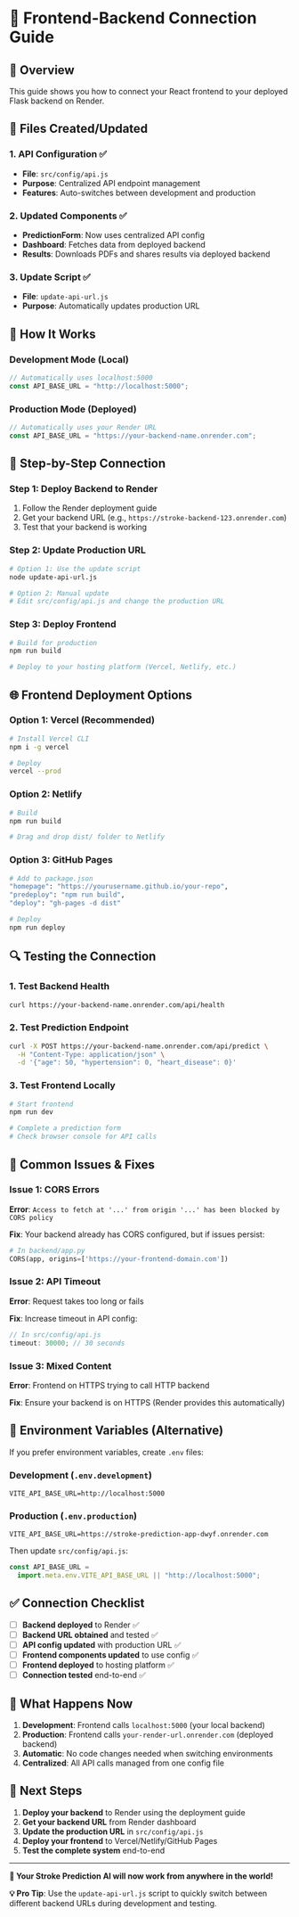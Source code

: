 # 🔗 **Frontend-Backend Connection Guide**

## **🎯 Overview**

This guide shows you how to connect your React frontend to your deployed Flask backend on Render.

## **📁 Files Created/Updated**

### **1. API Configuration** ✅

- **File**: `src/config/api.js`
- **Purpose**: Centralized API endpoint management
- **Features**: Auto-switches between development and production

### **2. Updated Components** ✅

- **PredictionForm**: Now uses centralized API config
- **Dashboard**: Fetches data from deployed backend
- **Results**: Downloads PDFs and shares results via deployed backend

### **3. Update Script** ✅

- **File**: `update-api-url.js`
- **Purpose**: Automatically updates production URL

## **🚀 How It Works**

### **Development Mode** (Local)

```javascript
// Automatically uses localhost:5000
const API_BASE_URL = "http://localhost:5000";
```

### **Production Mode** (Deployed)

```javascript
// Automatically uses your Render URL
const API_BASE_URL = "https://your-backend-name.onrender.com";
```

## **🔧 Step-by-Step Connection**

### **Step 1: Deploy Backend to Render**

1. Follow the Render deployment guide
2. Get your backend URL (e.g., `https://stroke-backend-123.onrender.com`)
3. Test that your backend is working

### **Step 2: Update Production URL**

```bash
# Option 1: Use the update script
node update-api-url.js

# Option 2: Manual update
# Edit src/config/api.js and change the production URL
```

### **Step 3: Deploy Frontend**

```bash
# Build for production
npm run build

# Deploy to your hosting platform (Vercel, Netlify, etc.)
```

## **🌐 Frontend Deployment Options**

### **Option 1: Vercel (Recommended)**

```bash
# Install Vercel CLI
npm i -g vercel

# Deploy
vercel --prod
```

### **Option 2: Netlify**

```bash
# Build
npm run build

# Drag and drop dist/ folder to Netlify
```

### **Option 3: GitHub Pages**

```bash
# Add to package.json
"homepage": "https://yourusername.github.io/your-repo",
"predeploy": "npm run build",
"deploy": "gh-pages -d dist"

# Deploy
npm run deploy
```

## **🔍 Testing the Connection**

### **1. Test Backend Health**

```bash
curl https://your-backend-name.onrender.com/api/health
```

### **2. Test Prediction Endpoint**

```bash
curl -X POST https://your-backend-name.onrender.com/api/predict \
  -H "Content-Type: application/json" \
  -d '{"age": 50, "hypertension": 0, "heart_disease": 0}'
```

### **3. Test Frontend Locally**

```bash
# Start frontend
npm run dev

# Complete a prediction form
# Check browser console for API calls
```

## **🚨 Common Issues & Fixes**

### **Issue 1: CORS Errors**

**Error**: `Access to fetch at '...' from origin '...' has been blocked by CORS policy`

**Fix**: Your backend already has CORS configured, but if issues persist:

```python
# In backend/app.py
CORS(app, origins=['https://your-frontend-domain.com'])
```

### **Issue 2: API Timeout**

**Error**: Request takes too long or fails

**Fix**: Increase timeout in API config:

```javascript
// In src/config/api.js
timeout: 30000; // 30 seconds
```

### **Issue 3: Mixed Content**

**Error**: Frontend on HTTPS trying to call HTTP backend

**Fix**: Ensure your backend is on HTTPS (Render provides this automatically)

## **📱 Environment Variables (Alternative)**

If you prefer environment variables, create `.env` files:

### **Development** (`.env.development`)

```env
VITE_API_BASE_URL=http://localhost:5000
```

### **Production** (`.env.production`)

```env
VITE_API_BASE_URL=https://stroke-prediction-app-dwyf.onrender.com
```

Then update `src/config/api.js`:

```javascript
const API_BASE_URL =
  import.meta.env.VITE_API_BASE_URL || "http://localhost:5000";
```

## **✅ Connection Checklist**

- [ ] **Backend deployed** to Render ✅
- [ ] **Backend URL obtained** and tested ✅
- [ ] **API config updated** with production URL ✅
- [ ] **Frontend components updated** to use config ✅
- [ ] **Frontend deployed** to hosting platform ✅
- [ ] **Connection tested** end-to-end ✅

## **🎯 What Happens Now**

1. **Development**: Frontend calls `localhost:5000` (your local backend)
2. **Production**: Frontend calls `your-render-url.onrender.com` (deployed backend)
3. **Automatic**: No code changes needed when switching environments
4. **Centralized**: All API calls managed from one config file

## **🚀 Next Steps**

1. **Deploy your backend** to Render using the deployment guide
2. **Get your backend URL** from Render dashboard
3. **Update the production URL** in `src/config/api.js`
4. **Deploy your frontend** to Vercel/Netlify/GitHub Pages
5. **Test the complete system** end-to-end

---

**🎉 Your Stroke Prediction AI will now work from anywhere in the world!**

**💡 Pro Tip**: Use the `update-api-url.js` script to quickly switch between different backend URLs during development and testing.
